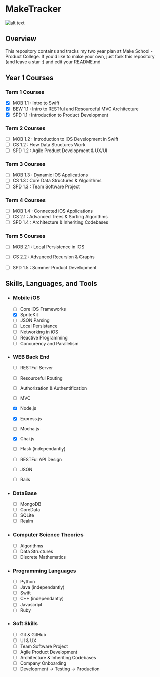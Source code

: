  # MakeTracker

![alt text](https://www.makeschool.com/assets/main/logos/makeschool-logo-blue-2d722dfb3c7b7739244c107e60d181c14856a3366de6f765969aa6a5db3009ae.svg)

## Overview

This repository contains and tracks my two year plan at Make School - Product College. If you'd like to make your own, just fork this repository (and leave a star :) and edit your README.md


## Year 1 Courses

### Term 1 Courses

- [x] MOB 1.1 : Intro to Swift
- [x] BEW 1.1 : Intro to RESTful and Resourceful MVC Architecture
- [x] SPD 1.1 : Introduction to Product Development

### Term 2 Courses

- [ ] MOB 1.2 : Introduction to iOS Development in Swift
- [ ] CS 1.2 : How Data Structures Work
- [ ] SPD 1.2 : Agile Product Development & UX/UI

### Term 3 Courses

- [ ] MOB 1.3 : Dynamic iOS Applications
- [ ] CS 1.3 : Core Data Structures & Algorithms
- [ ] SPD 1.3 : Team Software Project

### Term 4 Courses

- [ ] MOB 1.4 : Connected iOS Applications
- [ ] CS 2.1 : Advanced Trees & Sorting Algorithms
- [ ] SPD 1.4 : Architecture & Inheriting Codebases

### Term 5 Courses


- [ ] MOB 2.1 : Local Persistence in iOS
- [ ] CS 2.2 : Advanced Recursion & Graphs
- [ ] SPD 1.5 : Summer Product Development


## Skills, Languages, and Tools

* ### Mobile iOS
  - [ ] Core iOS Frameworks
  - [x] SpriteKit
  - [ ] JSON Parsing 
  - [ ] Local Persistance
  - [ ] Networking in iOS
  - [ ] Reactive Programming
  - [ ] Concurency and Parallelism 
  
* ### WEB Back End
  - [ ] RESTFul Server
  - [ ] Resourceful Routing
  - [ ] Authorization & Authentification
  - [ ] MVC
  - [x] Node.js
  - [x] Express.js
  - [ ] Mocha.js
  - [x] Chai.js
  - [ ] Flask (independantly)
  - [ ] RESTFul API Design
  - [ ] JSON
  - [ ] Rails
 
 
* ### DataBase
  - [ ] MongoDB
  - [ ] CoreData
  - [ ] SQLite
  - [ ] Realm
  
* ### Computer Science Theories
  - [ ] Algorithms
  - [ ] Data Structures
  - [ ] Discrete Mathematics
  
* ### Programming Languages
  - [ ] Python 
  - [ ] Java (independantly)
  - [ ] Swift 
  - [ ] C++ (independantly)
  - [ ] Javascript
  - [ ] Ruby
  
* ### Soft Skills
  - [ ] Git & GitHub
  - [ ] UI & UX
  - [ ] Team Software Project
  - [ ] Agile Product Development
  - [ ] Architecture & Inheriting Codebases
  - [ ] Company Onboarding
  - [ ] Development -> Testing -> Production
